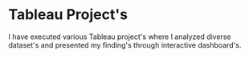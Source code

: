 # Tableau Project's
I have executed various Tableau project's where I analyzed diverse dataset's and presented my finding's through interactive dashboard's.
